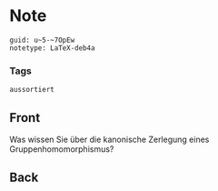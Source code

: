 # Note
```
guid: u~5-~7OpEw
notetype: LaTeX-deb4a
```

### Tags
```
aussortiert
```

## Front
Was wissen Sie über die kanonische Zerlegung eines Gruppenhomomorphismus?

## Back

